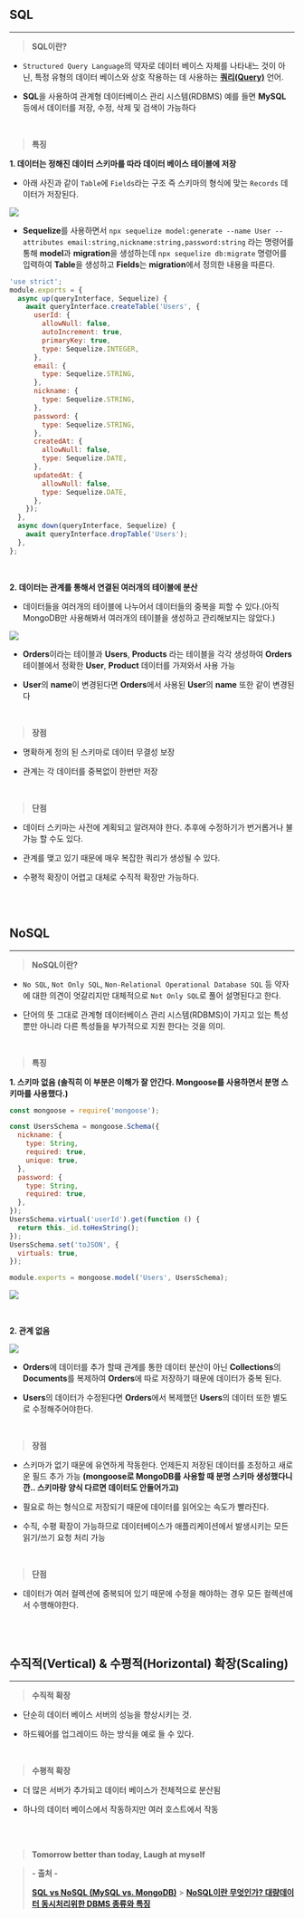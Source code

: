 ## SQL

---

> **SQL이란?**

- `Structured Query Language`의 약자로 데이터 베이스 자체를 나타내느 것이 아닌, 특정 유형의 데이터 베이스와 상호 작용하는 데 사용하는 **[쿼리(Query)](https://sesok808.tistory.com/36)** 언어.

- **SQL**을 사용하여 관계형 데이터베이스 관리 시스템(RDBMS) 예를 들면 **MySQL** 등에서 데이터를 저장, 수정, 삭제 및 검색이 가능하다

<br>

> **특징**

**1. 데이터는 정해진 데이터 스키마를 따라 데이터 베이스 테이블에 저장**

- 아래 사진과 같이 `Table`에 `Fields`라는 구조 즉 스키마의 형식에 맞는 `Records` 데이터가 저장된다.

![](https://velog.velcdn.com/images/lilclown/post/f24848c4-5909-45c1-a678-cc8bc2f56c32/image.jpg)

- **Sequelize**를 사용하면서 `npx sequelize model:generate --name User --attributes email:string,nickname:string,password:string` 라는 명령어를 통해 **model**과 **migration**을 생성하는데 `npx sequelize db:migrate` 명령어를 입력하여 **Table**을 생성하고 **Fields**는 **migration**에서 정의한 내용을 따른다.

```javascript
'use strict';
module.exports = {
  async up(queryInterface, Sequelize) {
    await queryInterface.createTable('Users', {
      userId: {
        allowNull: false,
        autoIncrement: true,
        primaryKey: true,
        type: Sequelize.INTEGER,
      },
      email: {
        type: Sequelize.STRING,
      },
      nickname: {
        type: Sequelize.STRING,
      },
      password: {
        type: Sequelize.STRING,
      },
      createdAt: {
        allowNull: false,
        type: Sequelize.DATE,
      },
      updatedAt: {
        allowNull: false,
        type: Sequelize.DATE,
      },
    });
  },
  async down(queryInterface, Sequelize) {
    await queryInterface.dropTable('Users');
  },
};
```

<br>

**2. 데이터는 관계를 통해서 연결된 여러개의 테이블에 분산**

- 데이터들을 여러개의 테이블에 나누어서 데이터들의 중복을 피할 수 있다.(아직 MongoDB만 사용해봐서 여러개의 테이블을 생성하고 관리해보지는 않았다.)

![](https://velog.velcdn.com/images/lilclown/post/73a4a278-65e3-4ed7-869c-91467fc65d80/image.jpg)

- **Orders**이라는 테이블과 **Users**, **Products** 라는 테이블을 각각 생성하여 **Orders** 테이블에서 정확한 **User**, **Product** 데이터를 가져와서 사용 가능

- **User**의 **name**이 변경된다면 **Orders**에서 사용된 **User**의 **name** 또한 같이 변경된다

<br>

> **장점**

- 명확하게 정의 된 스키마로 데이터 무결성 보장

- 관계는 각 데이터를 중복없이 한번만 저장

<br>

> **단점**

- 데이터 스키마는 사전에 계획되고 알려져야 한다. 추후에 수정하기가 번거롭거나 불가능 할 수도 있다.

- 관계를 맺고 있기 때문에 매우 복잡한 쿼리가 생성될 수 있다.

- 수평적 확장이 어렵고 대체로 수직적 확장만 가능하다.

<br><br>

## NoSQL

---

> **NoSQL이란?**

- `No SQL`, `Not Only SQL`, `Non-Relational Operational Database SQL` 등 약자에 대한 의견이 엇갈리지만 대체적으로 `Not Only SQL`로 풀어 설명된다고 한다.

- 단어의 뜻 그대로 관계형 데이터베이스 관리 시스템(RDBMS)이 가지고 있는 특성 뿐만 아니라 다른 특성들을 부가적으로 지원 한다는 것을 의미.

<br>

> **특징**

**1. 스키마 없음 (솔직히 이 부분은 이해가 잘 안간다. Mongoose를 사용하면서 분명 스키마를 사용했다.)**

```javascript
const mongoose = require('mongoose');

const UsersSchema = mongoose.Schema({
  nickname: {
    type: String,
    required: true,
    unique: true,
  },
  password: {
    type: String,
    required: true,
  },
});
UsersSchema.virtual('userId').get(function () {
  return this._id.toHexString();
});
UsersSchema.set('toJSON', {
  virtuals: true,
});

module.exports = mongoose.model('Users', UsersSchema);
```

![](https://velog.velcdn.com/images/lilclown/post/7817caa7-f4e3-40aa-a75f-fe87b59dee7b/image.jpg)

<br>

**2. 관계 없음**

![](https://velog.velcdn.com/images/lilclown/post/ed7f0760-5ab8-4e4b-a86f-d040c52c226e/image.jpg)

- **Orders**에 데이터를 추가 할때 관계를 통한 데이터 분산이 아닌 **Collections**의 **Documents**를 복제하여 **Orders**에 따로 저장하기 때문에 데이터가 중복 된다.

- **Users**의 데이터가 수정된다면 **Orders**에서 복제했던 **Users**의 데이터 또한 별도로 수정해주어야한다.

<br>

> **장점**

- 스키마가 없기 때문에 유연하게 작동한다. 언제든지 저장된 데이터를 조정하고 새로운 필드 추가 가능 **(mongoose로 MongoDB를 사용할 때 분명 스키마 생성했다니깐.. 스키마랑 양식 다르면 데이터도 안들어가고)**

- 필요로 하는 형식으로 저장되기 때문에 데이터를 읽어오는 속도가 빨라진다.

- 수직, 수평 확장이 가능하므로 데이터베이스가 애플리케이션에서 발생시키는 모든 읽기/쓰기 요청 처리 가능

<br>

> **단점**

- 데이터가 여러 컬렉션에 중복되어 있기 때문에 수정을 해야하는 경우 모든 컬렉션에서 수행해야한다.

<br><br>

## 수직적(Vertical) & 수평적(Horizontal) 확장(Scaling)

---

> **수직적 확장**

- 단순히 데이터 베이스 서버의 성능을 향상시키는 것.

- 하드웨어를 업그레이드 하는 방식을 예로 들 수 있다.

<br>

> **수평적 확장**

- 더 많은 서버가 추가되고 데이터 베이스가 전체적으로 분산됨

- 하나의 데이터 베이스에서 작동하지만 여러 호스트에서 작동

<br><br>

> **Tomorrow better than today, Laugh at myself**

> **- 출처 -**
>
> **[SQL vs NoSQL (MySQL vs. MongoDB)](https://siyoon210.tistory.com/130)** > **[NoSQL이란 무엇인가? 대량데이터 동시처리위한 DBMS 종류와 특징](https://www.samsungsds.com/kr/insights/1232564_4627.html)**
